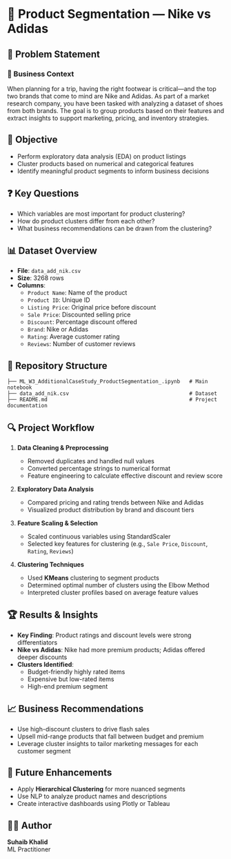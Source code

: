 # 👟 Product Segmentation — Nike vs Adidas

## 📌 Problem Statement

### 🧠 Business Context

When planning for a trip, having the right footwear is critical—and the top two brands that come to mind are Nike and Adidas. As part of a market research company, you have been tasked with analyzing a dataset of shoes from both brands. The goal is to group products based on their features and extract insights to support marketing, pricing, and inventory strategies.

## 🎯 Objective

- Perform exploratory data analysis (EDA) on product listings
- Cluster products based on numerical and categorical features
- Identify meaningful product segments to inform business decisions

## ❓ Key Questions

- Which variables are most important for product clustering?
- How do product clusters differ from each other?
- What business recommendations can be drawn from the clustering?

## 📊 Dataset Overview

- **File**: `data_add_nik.csv`
- **Size**: 3268 rows
- **Columns**:
  - `Product Name`: Name of the product
  - `Product ID`: Unique ID
  - `Listing Price`: Original price before discount
  - `Sale Price`: Discounted selling price
  - `Discount`: Percentage discount offered
  - `Brand`: Nike or Adidas
  - `Rating`: Average customer rating
  - `Reviews`: Number of customer reviews

## 📁 Repository Structure

```
├── ML_W3_AdditionalCaseStudy_ProductSegmentation_.ipynb   # Main notebook
├── data_add_nik.csv                                       # Dataset
├── README.md                                              # Project documentation
```

## 🔍 Project Workflow

1. **Data Cleaning & Preprocessing**
   - Removed duplicates and handled null values
   - Converted percentage strings to numerical format
   - Feature engineering to calculate effective discount and review score

2. **Exploratory Data Analysis**
   - Compared pricing and rating trends between Nike and Adidas
   - Visualized product distribution by brand and discount tiers

3. **Feature Scaling & Selection**
   - Scaled continuous variables using StandardScaler
   - Selected key features for clustering (e.g., `Sale Price`, `Discount`, `Rating`, `Reviews`)

4. **Clustering Techniques**
   - Used **KMeans** clustering to segment products
   - Determined optimal number of clusters using the Elbow Method
   - Interpreted cluster profiles based on average feature values

## 🏆 Results & Insights

- **Key Finding**: Product ratings and discount levels were strong differentiators
- **Nike vs Adidas**: Nike had more premium products; Adidas offered deeper discounts
- **Clusters Identified**:
  - Budget-friendly highly rated items
  - Expensive but low-rated items
  - High-end premium segment

## 📈 Business Recommendations

- Use high-discount clusters to drive flash sales
- Upsell mid-range products that fall between budget and premium
- Leverage cluster insights to tailor marketing messages for each customer segment

## 🚀 Future Enhancements

- Apply **Hierarchical Clustering** for more nuanced segments
- Use NLP to analyze product names and descriptions
- Create interactive dashboards using Plotly or Tableau

## 👨‍💻 Author

**Suhaib Khalid**  
ML Practitioner

